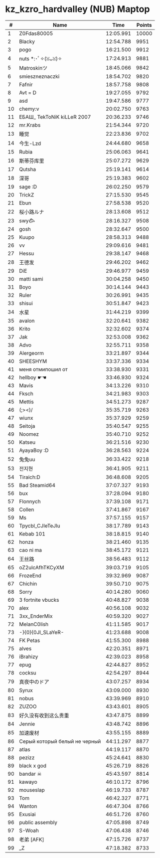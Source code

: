 # kz_kzro_hardvalley (NUB) Maptop

|  # | Name | Time | Points |
|-------------- | -------------- | -------------- | -------------- | 
| 1 | Z0Fdas80005 | 12:05.991 | 10000 | 
| 2 | Blacky | 12:54.788 | 9951 | 
| 3 | pogo | 16:21.500 | 9912 | 
| 4 | nuts *:･ﾟ✧(ꈍᴗꈍ)✧ | 17:24.913 | 9881 | 
| 5 | Matroskinツ | 18:45.066 | 9842 | 
| 6 | smieszneznaczki | 18:54.702 | 9820 | 
| 7 | Fafnir | 18:57.758 | 9808 | 
| 8 | Avt = D | 19:27.055 | 9792 | 
| 9 | asd | 19:47.586 | 9777 | 
| 10 | chemy:v | 20:02.750 | 9763 | 
| 11 | ЕБАШ_ TekToNiK kiLLeR 2007 | 20:36.233 | 9746 | 
| 12 | mr.Krabs | 21:54.344 | 9720 | 
| 13 | 睡觉 | 22:23.836 | 9702 | 
| 14 | 今生-Lzd | 24:44.680 | 9658 | 
| 15 | Rubia | 25:06.063 | 9641 | 
| 16 | 斯蒂芬库里 | 25:07.272 | 9629 | 
| 17 | Qutsha | 25:19.141 | 9614 | 
| 18 | 深哥 | 25:19.383 | 9602 | 
| 19 | sage :D | 26:02.250 | 9579 | 
| 20 | TrickZ | 27:15.530 | 9545 | 
| 21 | Ebun | 27:58.538 | 9520 | 
| 22 | 桜小路ルナ | 28:13.608 | 9512 | 
| 23 | swy𐂃 | 28:16.327 | 9508 | 
| 24 | gosh | 28:32.647 | 9500 | 
| 25 | Kuupo | 28:58.313 | 9488 | 
| 26 | vv | 29:09.616 | 9481 | 
| 27 | Hessu | 29:38.147 | 9468 | 
| 28 | 王德发 | 29:46.202 | 9462 | 
| 29 | DiE | 29:46.977 | 9459 | 
| 30 | matti sami | 30:04.258 | 9450 | 
| 31 | Boyo | 30:14.144 | 9443 | 
| 32 | Ruler | 30:26.991 | 9435 | 
| 33 | shisui | 30:51.847 | 9423 | 
| 34 | 水星 | 31:44.219 | 9399 | 
| 35 | avalon | 32:20.641 | 9382 | 
| 36 | Krito | 32:32.602 | 9374 | 
| 37 | Jak | 32:53.008 | 9362 | 
| 38 | Advo | 32:55.711 | 9358 | 
| 39 | Alergeorm | 33:21.897 | 9344 | 
| 40 | SHEESHYM | 33:37.336 | 9334 | 
| 41 | меня отмипошил от | 33:38.930 | 9331 | 
| 42 | hellboy ☛☚ | 33:46.930 | 9324 | 
| 43 | Mavis | 34:13.226 | 9310 | 
| 44 | Fksch | 34:21.983 | 9303 | 
| 45 | Mettis | 34:51.273 | 9287 | 
| 46 | (;><)/ | 35:35.719 | 9263 | 
| 47 | wiunx | 35:37.929 | 9259 | 
| 48 | Seitoja | 35:40.547 | 9255 | 
| 49 | Noomez | 35:40.710 | 9252 | 
| 50 | Katseu | 36:21.516 | 9230 | 
| 51 | AyayaBoy :D | 36:28.563 | 9224 | 
| 52 | 兔兔uu | 36:33.422 | 9218 | 
| 53 | 전지현 | 36:41.905 | 9211 | 
| 54 | Tiraich:D | 36:48.608 | 9205 | 
| 55 | Bad Steamid64 | 37:07.327 | 9193 | 
| 56 | bux | 37:28.094 | 9180 | 
| 57 | Flonnych | 37:39.108 | 9171 | 
| 58 | Collen | 37:41.867 | 9167 | 
| 59 | Ms | 37:57.155 | 9157 | 
| 60 | Tpycbl_CJIeTeJIu | 38:17.789 | 9143 | 
| 61 | Kebab 101 | 38:18.815 | 9140 | 
| 62 | honza | 38:21.460 | 9135 | 
| 63 | cao ni ma | 38:45.172 | 9121 | 
| 64 | 王丝路 | 38:56.483 | 9112 | 
| 65 | oZ2ulcAfhTKCyXM | 39:03.719 | 9105 | 
| 66 | FrozeEnd | 39:32.969 | 9087 | 
| 67 | Chichin | 39:50.710 | 9075 | 
| 68 | Sorry | 40:14.280 | 9060 | 
| 69 | 3 fortnite vbucks | 40:48.827 | 9038 | 
| 70 | alex | 40:56.108 | 9032 | 
| 71 | 3xx_EnderMix | 40:59.320 | 9027 | 
| 72 | MelanC0lish | 41:11.585 | 9017 | 
| 73 | -}{0}{0JI_SLaYeR- | 41:23.688 | 9008 | 
| 74 | FK Petas | 41:55.300 | 8988 | 
| 75 | alves | 42:20.351 | 8971 | 
| 76 | iBrahizy | 42:39.023 | 8958 | 
| 77 | epug | 42:44.827 | 8952 | 
| 78 | cocksu | 42:54.297 | 8944 | 
| 79 | 真夜中のドア | 43:07.257 | 8934 | 
| 80 | Syrux | 43:09.000 | 8930 | 
| 81 | nobus | 43:39.969 | 8910 | 
| 82 | ZUZOO | 43:43.601 | 8905 | 
| 83 | 好久没有收到这么贵重 | 43:47.875 | 8899 | 
| 84 | Jennie | 43:48.742 | 8896 | 
| 85 | 加速废材 | 43:55.155 | 8889 | 
| 86 | Серый который белый не черный | 44:11.297 | 8877 | 
| 87 | atlas | 44:19.117 | 8870 | 
| 88 | pezizz | 45:24.641 | 8830 | 
| 89 | black x god | 45:26.719 | 8826 | 
| 90 | bandar ☠ | 45:43.597 | 8814 | 
| 91 | kawayo | 46:10.172 | 8796 | 
| 92 | mouseslap | 46:19.733 | 8787 | 
| 93 | Tom | 46:42.327 | 8771 | 
| 94 | Wanton | 46:47.304 | 8766 | 
| 95 | Exusiai | 46:51.726 | 8760 | 
| 96 | public assembly | 47:05.898 | 8749 | 
| 97 | S-Woah | 47:06.438 | 8746 | 
| 98 | 老弟 [AFK] | 47:15.726 | 8737 | 
| 99 | _Z | 47:18.382 | 8733 | 

